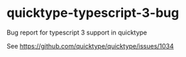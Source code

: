 # quicktype-typescript-3-bug
Bug report for typescript 3 support in quicktype

See https://github.com/quicktype/quicktype/issues/1034
